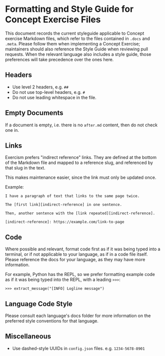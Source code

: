 # Formatting and Style Guide for Concept Exercise Files

This document records the current styleguide applicable to Concept exercise Markdown files, which refer to the files contained in `.docs` and `.meta`. Please follow them when implementing a Concept Exercise; maintainers should also reference the Style Guide when reviewing pull requests. When the relevant language also includes a style guide, those preferences will take precedence over the ones here.

## Headers

 - Use level 2 headers, e.g. `##`
 - Do not use top-level headers, e.g. `#`
 - Do not use leading whitespace in the file.


## Empty Documents

If a document is empty, i.e. there is no `after.md` content, then do not check one in.


## Links

Exercism prefers "indirect reference" links. They are defined at the bottom of the Markdown file and mapped to a reference slug, and referenced by that slug in the text.

This makes maintenance easier, since the link must only be updated once.

Example:

```
I have a paragraph of text that links to the same page twice. 

The [first link][indirect-reference] in one sentence. 

Then, another sentence with the [link repeated][indirect-reference].

[indirect-reference]: https://example.com/link-to-page
```


## Code

Where possible and relevant, format code first as if it was being typed into a terminal, or if not applicable to your language, as if in a code file itself. Please reference the docs for your language, as they may have more information.

For example, Python has the REPL, so we prefer formatting example code as if it was being typed into the REPL, with a leading `>>>`:

```
>>> extract_message("[INFO] Logline message")
```


## Language Code Style

Please consult each language's docs folder for more information on the preferred style conventions for that language.


## Miscellaneous

 - Use dashed-style UUIDs in `config.json` files. e.g. `1234-5678-8901`
